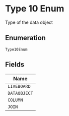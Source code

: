 
# Type 10 Enum

Type of the data object

## Enumeration

`Type10Enum`

## Fields

| Name |
|  --- |
| `LIVEBOARD` |
| `DATAOBJECT` |
| `COLUMN` |
| `JOIN` |

